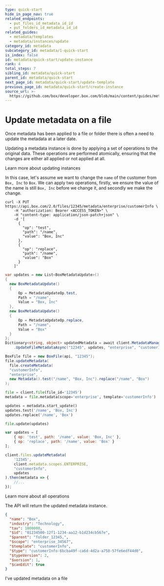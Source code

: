 ```yaml
---
type: quick-start
hide_in_page_nav: true
related_endpoints:
  - put_files_id_metadata_id_id
  - put_folders_id_metadata_id_id
related_guides:
  - metadata/templates
  - metadata/instances/update
category_id: metadata
subcategory_id: metadata/1-quick-start
is_index: false
id: metadata/quick-start/update-instance
rank: 4
total_steps: 7
sibling_id: metadata/quick-start
parent_id: metadata/quick-start
next_page_id: metadata/quick-start/update-template
previous_page_id: metadata/quick-start/create-instance
source_url: >-
  https://github.com/box/developer.box.com/blob/main/content/guides/metadata/1-quick-start/4-update-instance.md
---
```

# Update metadata on a file

Once metadata has been applied to a file or folder there is often a need to
update the metadata at a later date.

Updating a metadata instance is done by applying a set of operations to the
original data. These operations are performed atomically, ensuring that the
changes are either all applied or not applied at all.

<CTA to='g://metadata/instances/update'>

Learn more about updating instances

</CTA>

In this case, let's assume we want to change the `name` of the customer from
`Box, Inc` to `Box`. We can apply two operations, firstly, we ensure the
value of the name is still `Box, Inc` before we change it, and secondly we make
the change.

<Tabs>

<Tab title='cURL'>

```curl
curl -X PUT https://api.box.com/2.0/files/12345/metadata/enterprise/customerInfo \
    -H "authorization: Bearer <ACCESS_TOKEN>" \
    -H "content-type: application/json-patch+json" \
    -d '[
      {
        "op": "test",
        "path": "/name",
        "value": "Box, Inc"
      },
      {
        "op": "replace",
        "path": "/name",
        "value": "Box"
      }
    ]'
```

</Tab>

<Tab title='.NET'>

```csharp
var updates = new List<BoxMetadataUpdate>()
{
  new BoxMetadataUpdate()
  {
      Op = MetadataUpdateOp.test,
      Path = "/name",
      Value = "Box, Inc"
  },
  new BoxMetadataUpdate()
  {
      Op = MetadataUpdateOp.replace,
      Path = "/name",
      Value = "Box"
  }
};
Dictionary<string, object> updatedMetadata = await client.MetadataManager
    .UpdateFileMetadataAsync("12345", updates, "enterprise", "customerInfo");
```

</Tab>

<Tab title='Java'>

```java
BoxFile file = new BoxFile(api, "12345");
file.updateMetadata(
  file.createMetadata(
  "customerInfo",
  "enterprise",
  new Metadata().test("/name", "Box, Inc").replace("/name", "Box")
);
```

</Tab>

<Tab title='Python'>

```python
file = client.file(file_id='12345')
metadata = file.metadata(scope='enterprise', template='customerInfo')

updates = metadata.start_update()
updates.test('/name', 'Box, Inc')
updates.replace('/name', 'Box')

file.update(updates)
```

</Tab>

<Tab title='Node'>

```js
var updates = [
    { op: 'test', path: '/name', value: 'Box, Inc' },
    { op: 'replace', path: '/name', value: 'Box' }
];

client.files.updateMetadata(
    '12345',
    client.metadata.scopes.ENTERPRISE,
    "customerInfo",
    updates
).then(metadata => {
    //...
});
```

</Tab>

</Tabs>

<CTA to='g://metadata/instances/update'>

Learn more about all operations

</CTA>

The API will return the updated metadata instance.

```json
{
  "name": "Box",
  "industry": "Technology",
  "tav": 1000000,
  "$id": "01234500-12f1-1234-aa12-b1d234cb567e",
  "$parent": "folder_12345,",
  "$scope": "enterprise_34567",
  "$template": "customerInfo",
  "$type": "customerInfo-6bcba49f-ca6d-4d2a-a758-57fe6edf44d0",
  "$typeVersion": 2,
  "$version": 1,
  "$canEdit": true
}
```

<Next>

I've updated metadata on a file

</Next>